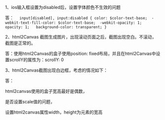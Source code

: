 1、ios输入框设置为disabled后，设置字体颜色不生效的问题

答：
  `  input[disabled],
    input:disabled {
      color: $color-text-base; 
      -webkit-text-fill-color: $color-text-base; 
      -webkit-opacity: 1;  
      opacity: 1;  
      background-color: transparent;
    }`



2、html2Canvas 截图生成图片，出现滚动页面之后，截图出现空白。不滚动，截图是正常的。

答：使用html2Canvas的盒子使用position: fixed布局，并且在html2Canvas中设置scrollY的属性为：scrollY: 0



3、html2Canvas截图出现白边框，考虑的情况如下：

答：

html2canvas使用的盒子宽高最好是偶数，

是否设置scale值的问题，

设置html2canvas属性width，height为元素的宽高






